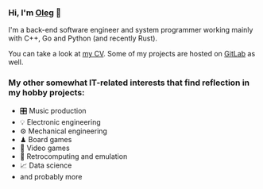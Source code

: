 ### Hi, I'm [Oleg](https://keyoxide.org/hkp/12E87E3B10361CD9D18C279C150BCCE50E7D2580) 👋

I'm a back-end software engineer and system programmer working mainly with C++, Go and Python (and recently Rust).

You can take a look at [my CV](https://github.com/oevseev/oevseev/raw/master/cv.pdf). Some of my projects are hosted on [GitLab](https://gitlab.com/oevseev) as well.

### My other somewhat IT-related interests that find reflection in my hobby projects:

- 🎛 Music production
- 💡 Electronic engineering
- ⚙️ Mechanical engineering
- ♟ Board games
- 👾 Video games
- 💾 Retrocomputing and emulation
- 📈 Data science
- and probably more
